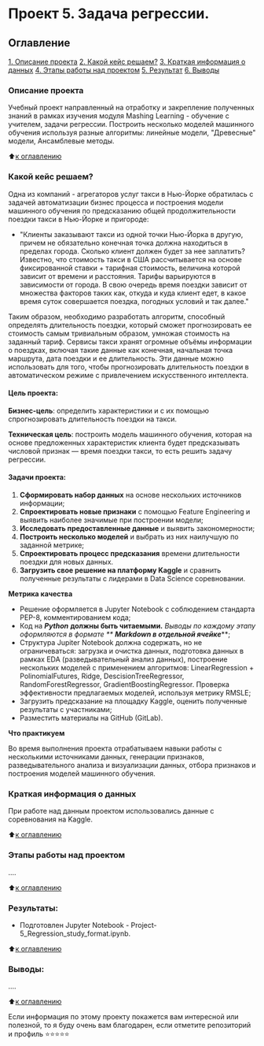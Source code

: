 # Проект 5. Задача регрессии.

## Оглавление

[1. Описание проекта](.README.md#Описание-проекта)
[2. Какой кейс решаем?](.README.md#Какой-кейс-решаем)
[3. Краткая информация о данных](.README.md#Краткая-информация-о-данных)
[4. Этапы работы над проектом](.README.md#Этапы-работы-над-проектом)
[5. Результат](.README.md#Результат)
[6. Выводы](.README.md#Выводы)

### Описание проекта

Учебный проект направленный на отработку и закрепление полученных знаний в рамках изучения модуля Mashing Learning - обучение с учителем, задачи регрессии. Построить несколько моделей машинного обучения используя разные алгоритмы: линейные модели, "Древесные" модели, Ансамблевые методы.

⬆️[к оглавлению](_)

### Какой кейс решаем?

Одна из компаний - агрегаторов услуг такси в Нью-Йорке обратилась с задачей автоматизации бизнес процесса и построения модели машинного обучения по предсказанию общей продолжительности поездки такси в Нью-Йорке и пригороде:

* "Клиенты заказывают такси из одной точки Нью-Йорка в другую, причем не обязательно конечная точка должна находиться в пределах города. Сколько клиент должен будет за нее заплатить? Известно, что стоимость такси в США  рассчитывается на основе фиксированной ставки + тарифная стоимость, величина которой зависит от времени и расстояния. Тарифы варьируются в зависимости от города. В свою очередь время поездки зависит от множества факторов таких как, откуда и куда клиент едет, в какое время суток совершается поездка, погодных условий и так далее."

Таким образом, необходимо разработать алгоритм, способный определять длительность поездки, который сможет прогнозировать ее стоимость самым тривиальным образом, умножая стоимость на заданный тариф.
Сервисы такси хранят огромные объёмы информации о поездках, включая такие данные как конечная, начальная точка маршрута, дата поездки и ее длительность. Эти данные можно использовать для того, чтобы прогнозировать длительность поездки в автоматическом режиме с привлечением искусственного интеллекта.

#### Цель проекта:

**Бизнес-цель**: определить характеристики и с их помощью спрогнозировать длительность поездки на такси.

**Техническая цель**: построить модель машинного обучения, которая на основе предложенных характеристик клиента будет предсказывать числовой признак — время поездки такси, то есть решить задачу регрессии.

#### Задачи проекта:

1. **Сформировать набор данных** на основе нескольких источников информации;
2. **Спроектировать новые признаки** с помощью Feature Engineering и выявить наиболее значимые при построении модели;
3. **Исследовать предоставленные данные** и выявить закономерности;
4. **Построить несколько моделей** и выбрать из них наилучшую по заданной метрике;
5. **Спроектировать процесс предсказания** времени длительности поездки для новых данных.
6. **Загрузить свое решение на платформу Kaggle** и сравнить полученные результаты с лидерами в Data Science соревновании.

**Метрика качества**

* Решение оформляется в Jupyter Notebook c соблюдением стандарта PEP-8, комментированием кода;
* Код на ***Python*** **должны быть читаемыми.** *Выводы по каждому этапу оформляются в формате ** ***Markdown* в отдельной ячейке*****;
* Структура Jupiter Notebook должна содержать, но не ограничеваться: загрузка и очистка данных, подготовка данных в рамках EDA (разведывательный анализ данных), построение нескольких моделей с применением алгоритмов: LinearRegression + PolinomialFutures, Ridge, DescisionTreeRegressor, RandomForestRegressor, GradientBoostingRegressor. Проверка эффективности предлагаемых моделей, используя метрику RMSLE;
* Загрузить предсказание на площадку Kaggle, оценить полученные результаты с участниками;
* Разместить материалы на GitHub (GitLab).

**Что практикуем**

Во время выполнения проекта отрабатываем навыки работы с несколькими источниками данных, генерации признаков, разведывательного анализа и визуализации данных, отбора признаков и построения моделей машинного обучения.

### Краткая информация о данных

При работе над данным проектом использовались данные c соревнования на Kaggle.

⬆️[к оглавлению](.README.md#Оглавление)

### Этапы работы над проектом

....

⬆️[к оглавлению](.README.md#Оглавление)

### Результаты:

* Подготовлен Jupyter Notebook - Project-5_Regression_study_format.ipynb.

⬆️[к оглавлению](.README.md#Оглавление)

### Выводы:

....

⬆️[к оглавлению](.README.md#Оглавление)

Если информация по этому проекту покажется вам интересной или полезной, то я буду очень вам благодарен, если отметите репозиторий и профиль
⭐️⭐️⭐️⭐️⭐️
